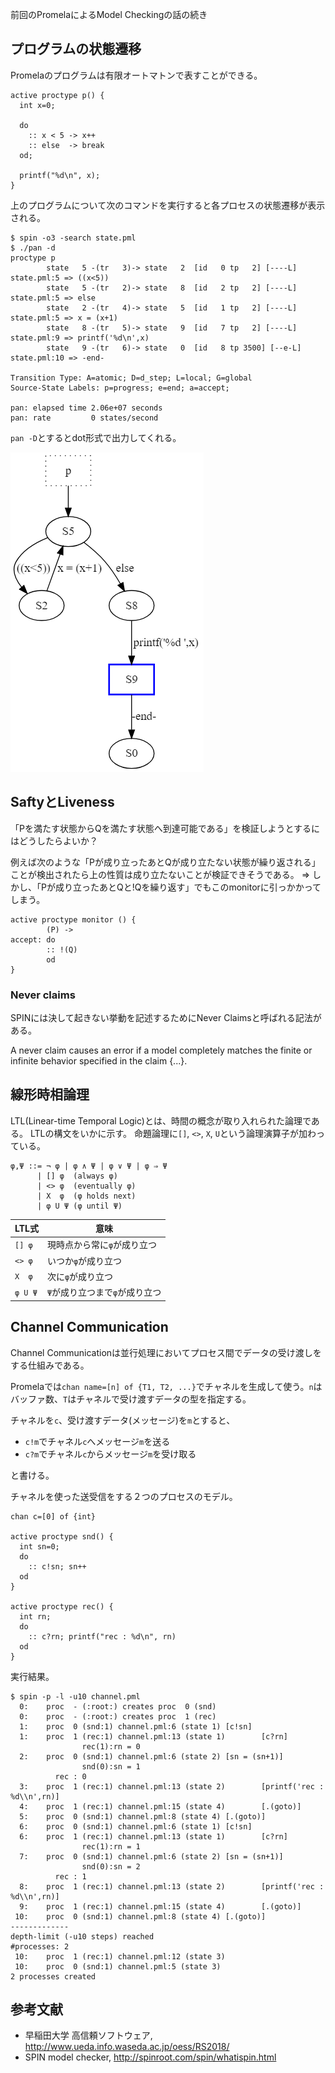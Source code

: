 前回のPromelaによるModel Checkingの話の続き

## プログラムの状態遷移
Promelaのプログラムは有限オートマトンで表すことができる。

```
active proctype p() {
  int x=0;

  do
    :: x < 5 -> x++
    :: else  -> break
  od;

  printf("%d\n", x);
}
```

上のプログラムについて次のコマンドを実行すると各プロセスの状態遷移が表示される。
```
$ spin -o3 -search state.pml
$ ./pan -d
proctype p
        state   5 -(tr   3)-> state   2  [id   0 tp   2] [----L] state.pml:5 => ((x<5))
        state   5 -(tr   2)-> state   8  [id   2 tp   2] [----L] state.pml:5 => else
        state   2 -(tr   4)-> state   5  [id   1 tp   2] [----L] state.pml:5 => x = (x+1)
        state   8 -(tr   5)-> state   9  [id   7 tp   2] [----L] state.pml:9 => printf('%d\n',x)
        state   9 -(tr   6)-> state   0  [id   8 tp 3500] [--e-L] state.pml:10 => -end-

Transition Type: A=atomic; D=d_step; L=local; G=global
Source-State Labels: p=progress; e=end; a=accept;

pan: elapsed time 2.06e+07 seconds
pan: rate         0 states/second
```

`pan -D`とするとdot形式で出力してくれる。

![](./img/state.png)

## SaftyとLiveness

「Pを満たす状態からQを満たす状態へ到達可能である」を検証しようとするにはどうしたらよいか？

例えば次のような「Pが成り立ったあとQが成り立たない状態が繰り返される」ことが検出されたら上の性質は成り立たないことが検証できそうである。
⇒ しかし、「Pが成り立ったあとQと!Qを繰り返す」でもこのmonitorに引っかかってしまう。
```
active proctype monitor () {
        (P) ->
accept: do
        :: !(Q)
        od
}
```
### Never claims
SPINには決して起きない挙動を記述するためにNever Claimsと呼ばれる記法がある。

A never claim causes an error if a model completely matches the finite or infinite behavior specified in the claim {...}.

## 線形時相論理
LTL(Linear-time Temporal Logic)とは、時間の概念が取り入れられた論理である。
LTLの構文をいかに示す。
命題論理に`[]`, `<>`, `X`, `U`という論理演算子が加わっている。
```
φ,Ψ ::= ¬ φ | φ ∧ Ψ | φ ∨ Ψ | φ ⇒ Ψ
      | [] φ  (always φ)
      | <> φ  (eventually φ)
      | X  φ  (φ holds next)
      | φ U Ψ (φ until Ψ)
```

|LTL式|意味|
----|---- 
| `[] φ` | 現時点から常に`φ`が成り立つ |
| `<> φ` | いつか`φ`が成り立つ |
| `X  φ` | 次に`φ`が成り立つ |
| `φ U Ψ` | `Ψ`が成り立つまで`φ`が成り立つ |


## Channel Communication
Channel Communicationは並行処理においてプロセス間でデータの受け渡しをする仕組みである。

Promelaでは`chan name=[n] of {T1, T2, ...}`でチャネルを生成して使う。`n`はバッファ数、`T`はチャネルで受け渡すデータの型を指定する。

チャネルを`c`、受け渡すデータ(メッセージ)を`m`とすると、
- `c!m`でチャネル`c`へメッセージ`m`を送る
- `c?m`でチャネル`c`からメッセージ`m`を受け取る

と書ける。

チャネルを使った送受信をする２つのプロセスのモデル。
```
chan c=[0] of {int}

active proctype snd() {
  int sn=0;
  do
    :: c!sn; sn++
  od
}

active proctype rec() {
  int rn;
  do
    :: c?rn; printf("rec : %d\n", rn)
  od
}
```

実行結果。
```
$ spin -p -l -u10 channel.pml 
  0:    proc  - (:root:) creates proc  0 (snd)
  0:    proc  - (:root:) creates proc  1 (rec)
  1:    proc  0 (snd:1) channel.pml:6 (state 1) [c!sn]
  1:    proc  1 (rec:1) channel.pml:13 (state 1)        [c?rn]
                rec(1):rn = 0
  2:    proc  0 (snd:1) channel.pml:6 (state 2) [sn = (sn+1)]
                snd(0):sn = 1
          rec : 0
  3:    proc  1 (rec:1) channel.pml:13 (state 2)        [printf('rec : %d\\n',rn)]
  4:    proc  1 (rec:1) channel.pml:15 (state 4)        [.(goto)]
  5:    proc  0 (snd:1) channel.pml:8 (state 4) [.(goto)]
  6:    proc  0 (snd:1) channel.pml:6 (state 1) [c!sn]
  6:    proc  1 (rec:1) channel.pml:13 (state 1)        [c?rn]
                rec(1):rn = 1
  7:    proc  0 (snd:1) channel.pml:6 (state 2) [sn = (sn+1)]
                snd(0):sn = 2
          rec : 1
  8:    proc  1 (rec:1) channel.pml:13 (state 2)        [printf('rec : %d\\n',rn)]
  9:    proc  1 (rec:1) channel.pml:15 (state 4)        [.(goto)]
 10:    proc  0 (snd:1) channel.pml:8 (state 4) [.(goto)]
-------------
depth-limit (-u10 steps) reached
#processes: 2
 10:    proc  1 (rec:1) channel.pml:12 (state 3)
 10:    proc  0 (snd:1) channel.pml:5 (state 3)
2 processes created
```

## 参考文献
- 早稲田大学 高信頼ソフトウェア, http://www.ueda.info.waseda.ac.jp/oess/RS2018/
- SPIN model checker, http://spinroot.com/spin/whatispin.html
